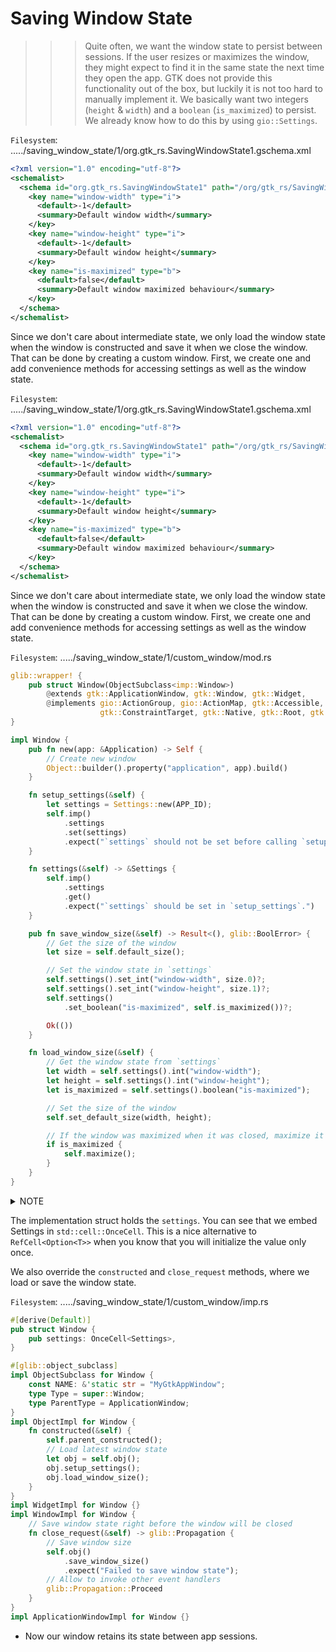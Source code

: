 # **Saving Window State**

>>> Quite often, we want the window state to persist between sessions. If the user resizes or maximizes the window, they might expect to find it in the same state the next time they open the app. GTK does not provide this functionality out of the box, but luckily it is not too hard to manually implement it. We basically want two integers (`height` & `width`) and a `boolean` (`is_maximized`) to persist. We already know how to do this by using `gio::Settings`.

`Filesystem`: ...../saving_window_state/1/org.gtk_rs.SavingWindowState1.gschema.xml

```xml
<?xml version="1.0" encoding="utf-8"?>
<schemalist>
  <schema id="org.gtk_rs.SavingWindowState1" path="/org/gtk_rs/SavingWindowState1/">
    <key name="window-width" type="i">
      <default>-1</default>
      <summary>Default window width</summary>
    </key>
    <key name="window-height" type="i">
      <default>-1</default>
      <summary>Default window height</summary>
    </key>
    <key name="is-maximized" type="b">
      <default>false</default>
      <summary>Default window maximized behaviour</summary>
    </key>
  </schema>
</schemalist>
```

Since we don't care about intermediate state, we only load the window state when the window is constructed and save it when we close the window. That can be done by creating a custom window. First, we create one and add convenience methods for accessing settings as well as the window state.

`Filesystem`: ...../saving_window_state/1/org.gtk_rs.SavingWindowState1.gschema.xml

```xml
<?xml version="1.0" encoding="utf-8"?>
<schemalist>
  <schema id="org.gtk_rs.SavingWindowState1" path="/org/gtk_rs/SavingWindowState1/">
    <key name="window-width" type="i">
      <default>-1</default>
      <summary>Default window width</summary>
    </key>
    <key name="window-height" type="i">
      <default>-1</default>
      <summary>Default window height</summary>
    </key>
    <key name="is-maximized" type="b">
      <default>false</default>
      <summary>Default window maximized behaviour</summary>
    </key>
  </schema>
</schemalist>
```

Since we don't care about intermediate state, we only load the window state when the window is constructed and save it when we close the window. That can be done by creating a custom window. First, we create one and add convenience methods for accessing settings as well as the window state.

`Filesystem`: ...../saving_window_state/1/custom_window/mod.rs

```rust
glib::wrapper! {
    pub struct Window(ObjectSubclass<imp::Window>)
        @extends gtk::ApplicationWindow, gtk::Window, gtk::Widget,
        @implements gio::ActionGroup, gio::ActionMap, gtk::Accessible, gtk::Buildable,
                    gtk::ConstraintTarget, gtk::Native, gtk::Root, gtk::ShortcutManager;
}

impl Window {
    pub fn new(app: &Application) -> Self {
        // Create new window
        Object::builder().property("application", app).build()
    }

    fn setup_settings(&self) {
        let settings = Settings::new(APP_ID);
        self.imp()
            .settings
            .set(settings)
            .expect("`settings` should not be set before calling `setup_settings`.");
    }

    fn settings(&self) -> &Settings {
        self.imp()
            .settings
            .get()
            .expect("`settings` should be set in `setup_settings`.")
    }

    pub fn save_window_size(&self) -> Result<(), glib::BoolError> {
        // Get the size of the window
        let size = self.default_size();

        // Set the window state in `settings`
        self.settings().set_int("window-width", size.0)?;
        self.settings().set_int("window-height", size.1)?;
        self.settings()
            .set_boolean("is-maximized", self.is_maximized())?;

        Ok(())
    }

    fn load_window_size(&self) {
        // Get the window state from `settings`
        let width = self.settings().int("window-width");
        let height = self.settings().int("window-height");
        let is_maximized = self.settings().boolean("is-maximized");

        // Set the size of the window
        self.set_default_size(width, height);

        // If the window was maximized when it was closed, maximize it again
        if is_maximized {
            self.maximize();
        }
    }
}
```

<details>
<summary>NOTE</summary>

```
We set the property "application" by passing it to `glib::Object::new`. You can even set multiple properties that way. When creating new GObjects, this is nicer than calling the setter methods manually.
```

</details>

The implementation struct holds the `settings`. You can see that we embed Settings in `std::cell::OnceCell`. This is a nice alternative to `RefCell<Option<T>>` when you know that you will initialize the value only once.

We also override the `constructed` and `close_request` methods, where we load or save the window state.

`Filesystem`: ...../saving_window_state/1/custom_window/imp.rs

```rust
#[derive(Default)]
pub struct Window {
    pub settings: OnceCell<Settings>,
}

#[glib::object_subclass]
impl ObjectSubclass for Window {
    const NAME: &'static str = "MyGtkAppWindow";
    type Type = super::Window;
    type ParentType = ApplicationWindow;
}
impl ObjectImpl for Window {
    fn constructed(&self) {
        self.parent_constructed();
        // Load latest window state
        let obj = self.obj();
        obj.setup_settings();
        obj.load_window_size();
    }
}
impl WidgetImpl for Window {}
impl WindowImpl for Window {
    // Save window state right before the window will be closed
    fn close_request(&self) -> glib::Propagation {
        // Save window size
        self.obj()
            .save_window_size()
            .expect("Failed to save window state");
        // Allow to invoke other event handlers
        glib::Propagation::Proceed
    }
}
impl ApplicationWindowImpl for Window {}
```
* Now our window retains its state between app sessions.